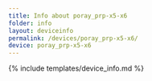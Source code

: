 ```yaml
---
title: Info about poray_prp-x5-x6
folder: info
layout: deviceinfo
permalink: /devices/poray_prp-x5-x6/
device: poray_prp-x5-x6
---
```

{% include templates/device_info.md %}
